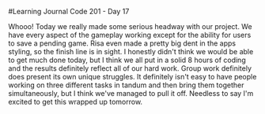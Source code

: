 #Learning Journal Code 201 - Day 17

Whooo! Today we really made some serious headway with our project. We have every aspect of the gameplay working except for the ability for users to save a pending game. Risa even made a pretty big dent in the apps styling, so the finish line is in sight. I honestly didn't think we would be able to get much done today, but I think we all put in a solid 8 hours of coding and the results definitely reflect all of our hard work. Group work definitely does present its own unique struggles. It definitely isn't easy to have people working on three different tasks in tandum and then bring them together simultaneously, but I think we've managed to pull it off. Needless to say I'm excited to get this wrapped up tomorrow.
